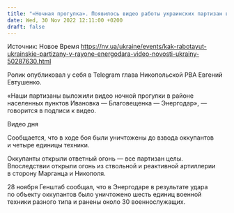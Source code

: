 ```yaml
---
title: "«Ночная прогулка». Появилось видео работы украинских партизан в районе Энергодара"
date: Wed, 30 Nov 2022 12:11:00 +0200
draft: false
---
```

Источник: Новое Время https://nv.ua/ukraine/events/kak-rabotayut-ukrainskie-partizany-v-rayone-energodara-video-novosti-ukrainy-50287630.html


Ролик опубликовал у себя в Telegram глава Никопольской РВА Евгений Евтушенко.

«Наши партизаны выложили видео ночной прогулки в районе населенных пунктов Ивановка — Благовещенка — Энергодар», — говорится в подписи к видео.

 Видео дня   

Сообщается, что в ходе боя были уничтожены до взвода оккупантов и четыре единицы техники.

Оккупанты открыли ответный огонь — все партизан целы. Впоследствии открыли огонь из ствольной и реактивной артиллерии в сторону Марганца и Никополя.

28 ноября Генштаб сообщал, что в Энергодаре в результате удара по объекту оккупантов было уничтожено шесть единиц военной техники разного типа и ранены около 30 военнослужащих.
